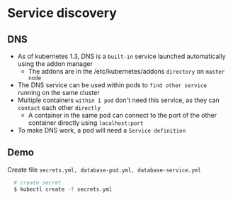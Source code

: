 # Service discovery

## DNS
- As of kubernetes 1.3, DNS is a `built-in` service launched automatically using the addon manager
  - The addons are in the /etc/kubernetes/addons `directory` on `master node`
- The DNS service can be used within pods to `find other service` running on the same cluster
- Multiple containers `within 1 pod` don't need this service, as they can `contact` each other `directly`
  - A container in the same pod can connect to the port of the other container directly using `localhost:port`
- To make DNS work, a pod will need a `Service definition`

## Demo
Create file `secrets.yml, database-pod.yml, database-service.yml`

```bash
  # create secret
  $ kubectl create -f secrets.yml
```